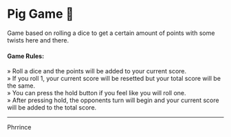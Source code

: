 # Pig Game 🐷
Game based on rolling a dice to get a certain amount of points with some twists here and there.

#### Game Rules:
» Roll a dice and the points will be added to your current score. <br>
» If you roll 1, your current score will be resetted but your total score will be the same. <br>
» You can press the hold button if you feel like you will roll one. <br>
» After pressing hold, the opponents turn will begin and your current score will be added to the total score.

---
Phrrince